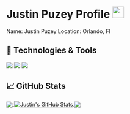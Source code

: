 <!-- More info, tips and tricks for making GitHub Profile README can be found in my article at https://towardsdatascience.com/build-a-stunning-readme-for-your-github-profile-9b80434fe5d7 -->

<!-- 
[![Header](https://raw.githubusercontent.com/MartinHeinz/MartinHeinz/master/readme_header.png "Header")](https://martinheinz.dev/) 
-->

# Justin Puzey Profile <img src="https://raw.githubusercontent.com/MartinHeinz/MartinHeinz/master/wave.gif" width="30px">

Name: Justin Puzey
Location: Orlando, Fl

<!--You can find me on [![Twitter][1.2]][1],  or on [![LinkedIn][3.2]][3].-->

<!--
## &#x270d; Blog & Writing

Apart from coding, I also maintain a blog - you can find my articles on my website at [martinheinz.dev](https://martinheinz.dev/) as well as on [Medium](https://medium.com/@martin.heinz) and [DEV.to](https://dev.to/martinheinz).
-->


## 🔧 Technologies & Tools
![](https://img.shields.io/badge/OS-Linux-informational?style=flat&logo=linux&logoColor=white&color=789f90)
![](https://img.shields.io/badge/Code-Python-informational?style=flat&logo=python&logoColor=white&color=789f90)
![](https://img.shields.io/badge/Code-JavaScript-informational?style=flat&logo=javascript&logoColor=white&color=789f90)

<!--
![](https://img.shields.io/badge/Code-Golang-informational?style=flat&logo=go&logoColor=white&color=2bbc8a)
![](https://img.shields.io/badge/Code-Make-informational?style=flat&logo=cmake&logoColor=white&color=2bbc8a)
![](https://img.shields.io/badge/Code-Vue-informational?style=flat&logo=vue.js&logoColor=white&color=2bbc8a)
![](https://img.shields.io/badge/Shell-Bash-informational?style=flat&logo=gnu-bash&logoColor=white&color=2bbc8a)
![](https://img.shields.io/badge/Tools-PostgreSQL-informational?style=flat&logo=postgresql&logoColor=white&color=2bbc8a)
![](https://img.shields.io/badge/Tools-Docker-informational?style=flat&logo=docker&logoColor=white&color=2bbc8a)
![](https://img.shields.io/badge/Tools-Kubernetes-informational?style=flat&logo=kubernetes&logoColor=white&color=2bbc8a)
![](https://img.shields.io/badge/Tools-Red_Hat_OpenShift-informational?style=flat&logo=red-hat-open-shift&logoColor=white&color=2bbc8a)
![](https://img.shields.io/badge/Cloud-Digital_Ocean-informational?style=flat&logo=digitalocean&logoColor=white&color=2bbc8a)
-->

## &#x1f4c8; GitHub Stats
<!-- Most Used Languages Card -->
<a href="https://github.com/JustPuzey/JustPuzey">
  <img align="center" src="https://github-readme-stats.vercel.app/api/top-langs/?username=JustPuzey&hide=java,html&title_color=ffffff&text_color=c9cacc&icon_color=2bbc8a&bg_color=1d1f21" />
</a>

<!-- GitHub Stats -->
<a href="https://github.com/JustPuzey/JustPuzey">
  <img align="center" src="https://github-readme-stats.vercel.app/api?username=JustPuzey&show_icons=true&line_height=27&count_private=true&title_color=ffffff&text_color=c9cacc&icon_color=2bbc8a&bg_color=1d1f21" alt="Justin's GitHub Stats" />
</a>

<!-- Pinned Repo -->
<a href="https://github.com/justpuzey/DateNite">
  <img align="center" src="https://github-readme-stats.vercel.app/api/pin/?username=JustPuzey&repo=DateNite&title_color=ffffff&text_color=c9cacc&icon_color=2bbc8a&bg_color=1d1f21" />
</a>
 

<!-- links to social media icons

<!-- icons with padding 
[1.1]: http://i.imgur.com/tXSoThF.png (twitter icon with padding)
[2.1]: http://i.imgur.com/0o48UoR.png (github icon with padding)

<!-- icons without padding 
[1.2]: http://i.imgur.com/wWzX9uB.png (twitter icon without padding)
[2.2]: http://i.imgur.com/9I6NRUm.png (github icon without padding)
[3.2]: https://raw.githubusercontent.com/MartinHeinz/MartinHeinz/master/linkedin-3-16.png (LinkedIn icon without padding)

<!-- links to your social media accounts 
[1]: https://twitter.com/Martin_Heinz_
[2]: https://github.com/MartinHeinz
[3]: https://www.linkedin.com/in/heinz-martin/

 -->


<!-- Resources -->
<!-- Icons: https://simpleicons.org/ -->
<!-- GitHub Stats: https://github.com/anuraghazra/github-readme-stats -->
<!-- Emojis: https://emojipedia.org/emoji/ -->
<!-- HTML Emojis: https://www.fileformat.info/index.htm -->
<!-- Shields: https://shields.io/ -->
<!-- Awesome GitHub Profile README: https://github.com/abhisheknaiidu/awesome-github-profile-readme -->
